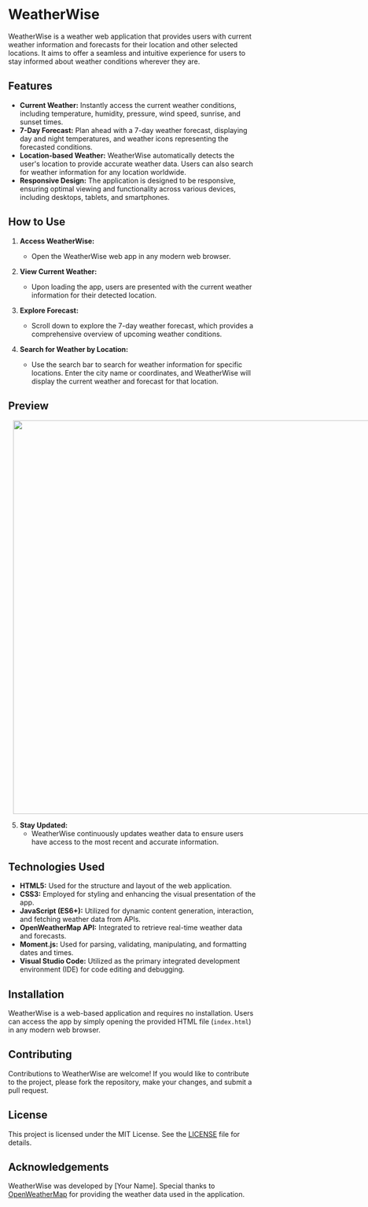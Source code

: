 # WeatherWise

WeatherWise is a weather web application that provides users with current weather information and forecasts for their location and other selected locations. It aims to offer a seamless and intuitive experience for users to stay informed about weather conditions wherever they are.

## Features

- **Current Weather:** Instantly access the current weather conditions, including temperature, humidity, pressure, wind speed, sunrise, and sunset times.
- **7-Day Forecast:** Plan ahead with a 7-day weather forecast, displaying day and night temperatures, and weather icons representing the forecasted conditions.
- **Location-based Weather:** WeatherWise automatically detects the user's location to provide accurate weather data. Users can also search for weather information for any location worldwide.
- **Responsive Design:** The application is designed to be responsive, ensuring optimal viewing and functionality across various devices, including desktops, tablets, and smartphones.

## How to Use

1. **Access WeatherWise:**
   - Open the WeatherWise web app in any modern web browser.

2. **View Current Weather:**
   - Upon loading the app, users are presented with the current weather information for their detected location.

3. **Explore Forecast:**
   - Scroll down to explore the 7-day weather forecast, which provides a comprehensive overview of upcoming weather conditions.

4. **Search for Weather by Location:**
   - Use the search bar to search for weather information for specific locations. Enter the city name or coordinates, and WeatherWise will display the current weather and forecast for that location.

## Preview
<div style="display:flex">
     <div style="flex:1;padding-left:10px;">
          <img src="https://user-images.githubusercontent.com/99515673/225871316-8aa48ae7-b092-458c-ba8f-f4be2af1da59.png" width="800"/>
     </div>
</div>

5. **Stay Updated:**
   - WeatherWise continuously updates weather data to ensure users have access to the most recent and accurate information.

## Technologies Used

- **HTML5:** Used for the structure and layout of the web application.
- **CSS3:** Employed for styling and enhancing the visual presentation of the app.
- **JavaScript (ES6+):** Utilized for dynamic content generation, interaction, and fetching weather data from APIs.
- **OpenWeatherMap API:** Integrated to retrieve real-time weather data and forecasts.
- **Moment.js:** Used for parsing, validating, manipulating, and formatting dates and times.
- **Visual Studio Code:** Utilized as the primary integrated development environment (IDE) for code editing and debugging.

## Installation

WeatherWise is a web-based application and requires no installation. Users can access the app by simply opening the provided HTML file (`index.html`) in any modern web browser.

## Contributing

Contributions to WeatherWise are welcome! If you would like to contribute to the project, please fork the repository, make your changes, and submit a pull request.

## License

This project is licensed under the MIT License. See the [LICENSE](LICENSE) file for details.

## Acknowledgements

WeatherWise was developed by [Your Name]. Special thanks to [OpenWeatherMap](https://openweathermap.org/) for providing the weather data used in the application.
